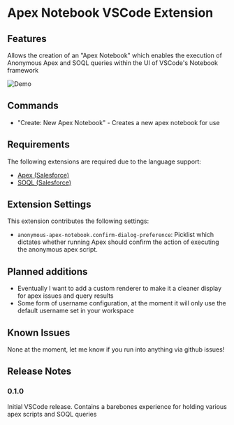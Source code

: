 # Apex Notebook VSCode Extension

## Features

Allows the creation of an "Apex Notebook" which enables the execution of Anonymous Apex and SOQL queries within the UI of VSCode's Notebook framework

![Demo](media/demo.gif)

## Commands

- "Create: New Apex Notebook" - Creates a new apex notebook for use

## Requirements

The following extensions are required due to the language support:
- [Apex (Salesforce)](https://marketplace.visualstudio.com/items?itemName=salesforce.salesforcedx-vscode-apex) 
- [SOQL (Salesforce)](https://marketplace.visualstudio.com/items?itemName=salesforce.salesforcedx-vscode-soql) 

## Extension Settings

This extension contributes the following settings:

* `anonymous-apex-notebook.confirm-dialog-preference`: Picklist which dictates whether running Apex should confirm the action of executing the anonymous apex script.

## Planned additions

- Eventually I want to add a custom renderer to make it a cleaner display for apex issues and query results
- Some form of username configuration, at the moment it will only use the default username set in your workspace

## Known Issues

None at the moment, let me know if you run into anything via github issues!

## Release Notes

### 0.1.0

Initial VSCode release. Contains a barebones experience for holding various apex scripts and SOQL queries